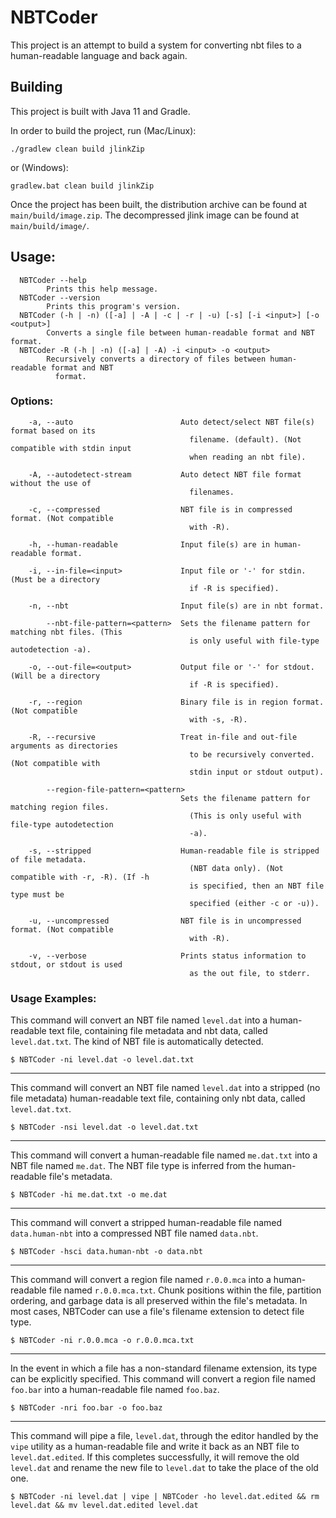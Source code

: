 # NBTCoder
This project is an attempt to build a system for converting nbt files to a human-readable language and back again.

## Building
This project is built with Java 11 and Gradle.

In order to build the project, run (Mac/Linux):
```
./gradlew clean build jlinkZip
```
or (Windows):
```
gradlew.bat clean build jlinkZip
```
Once the project has been built, the distribution archive can be found at `main/build/image.zip`. The decompressed jlink
image can be found at `main/build/image/`.

## Usage:

```
  NBTCoder --help
        Prints this help message.
  NBTCoder --version
        Prints this program's version.
  NBTCoder (-h | -n) ([-a] | -A | -c | -r | -u) [-s] [-i <input>] [-o <output>]
        Converts a single file between human-readable format and NBT format.
  NBTCoder -R (-h | -n) ([-a] | -A) -i <input> -o <output>
        Recursively converts a directory of files between human-readable format and NBT
          format.
```

### Options:

```
    -a, --auto                        Auto detect/select NBT file(s) format based on its
                                        filename. (default). (Not compatible with stdin input
                                        when reading an nbt file).

    -A, --autodetect-stream           Auto detect NBT file format without the use of
                                        filenames.

    -c, --compressed                  NBT file is in compressed format. (Not compatible
                                        with -R).

    -h, --human-readable              Input file(s) are in human-readable format.

    -i, --in-file=<input>             Input file or '-' for stdin. (Must be a directory
                                        if -R is specified).

    -n, --nbt                         Input file(s) are in nbt format.

        --nbt-file-pattern=<pattern>  Sets the filename pattern for matching nbt files. (This
                                        is only useful with file-type autodetection -a).

    -o, --out-file=<output>           Output file or '-' for stdout. (Will be a directory
                                        if -R is specified).

    -r, --region                      Binary file is in region format. (Not compatible
                                        with -s, -R).

    -R, --recursive                   Treat in-file and out-file arguments as directories
                                        to be recursively converted. (Not compatible with
                                        stdin input or stdout output).

        --region-file-pattern=<pattern>
                                      Sets the filename pattern for matching region files.
                                        (This is only useful with file-type autodetection
                                        -a).

    -s, --stripped                    Human-readable file is stripped of file metadata.
                                        (NBT data only). (Not compatible with -r, -R). (If -h
                                        is specified, then an NBT file type must be
                                        specified (either -c or -u)).

    -u, --uncompressed                NBT file is in uncompressed format. (Not compatible
                                        with -R).

    -v, --verbose                     Prints status information to stdout, or stdout is used
                                        as the out file, to stderr.
```

### Usage Examples:

This command will convert an NBT file named `level.dat` into a human-readable text file, containing file metadata and
nbt data, called `level.dat.txt`. The kind of NBT file is automatically detected.
```
$ NBTCoder -ni level.dat -o level.dat.txt
```
_________________________________________________________________________________________

This command will convert an NBT file named `level.dat` into a stripped (no file metadata) human-readable text file,
containing only nbt data, called `level.dat.txt`.
```
$ NBTCoder -nsi level.dat -o level.dat.txt
```
_________________________________________________________________________________________

This command will convert a human-readable file named `me.dat.txt` into a NBT file named `me.dat`. The NBT file type is
inferred from the human-readable file's metadata.
```
$ NBTCoder -hi me.dat.txt -o me.dat
```
_________________________________________________________________________________________

This command will convert a stripped human-readable file named `data.human-nbt` into a compressed NBT file named
`data.nbt`.
```
$ NBTCoder -hsci data.human-nbt -o data.nbt
```
_________________________________________________________________________________________

This command will convert a region file named `r.0.0.mca` into a human-readable file named `r.0.0.mca.txt`. Chunk
positions within the file, partition ordering, and garbage data is all preserved within the file's metadata. In most
cases, NBTCoder can use a file's filename extension to detect file type.
```
$ NBTCoder -ni r.0.0.mca -o r.0.0.mca.txt
```
_________________________________________________________________________________________

In the event in which a file has a non-standard filename extension, its type can be explicitly specified. This command
will convert a region file named `foo.bar` into a human-readable file named `foo.baz`.
```
$ NBTCoder -nri foo.bar -o foo.baz
```
_________________________________________________________________________________________

This command will pipe a file, `level.dat`, through the editor handled by the `vipe` utility as a human-readable file
and write it back as an NBT file to `level.dat.edited`. If this completes successfully, it will remove the old
`level.dat` and rename the new file to `level.dat` to take the place of the old one.
```
$ NBTCoder -ni level.dat | vipe | NBTCoder -ho level.dat.edited && rm level.dat && mv level.dat.edited level.dat
```
